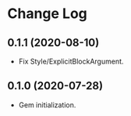 # Change Log

## 0.1.1 (2020-08-10)

  * Fix Style/ExplicitBlockArgument.

## 0.1.0 (2020-07-28)

  * Gem initialization.
